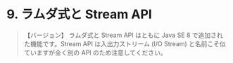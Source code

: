 # 9. ラムダ式と Stream API

>【バージョン】 ラムダ式と Stream API はともに Java SE 8 で追加された機能です。Stream API は入出力ストリーム (I/O Stream) と名前こそ似ていますが全く別の API のため注意してください。

